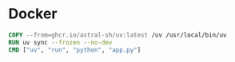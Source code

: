 # Docker
```dockerfile
COPY --from=ghcr.io/astral-sh/uv:latest /uv /usr/local/bin/uv
RUN uv sync --frozen --no-dev
CMD ["uv", "run", "python", "app.py"]
```
